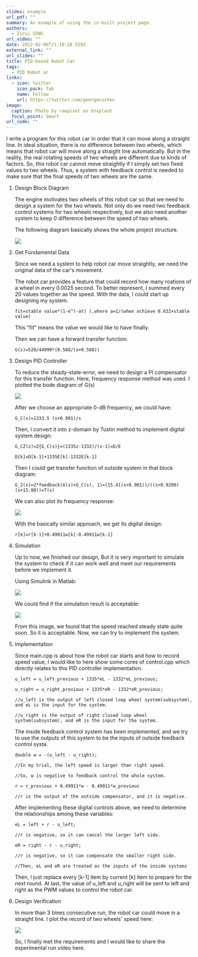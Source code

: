 ```yaml
---
slides: example
url_pdf: ""
summary: An example of using the in-built project page.
authors:
  - Zirui SONG
url_video: ""
date: 2022-02-06T21:10:28.559Z
external_link: ""
url_slides: ""
title: PID-based Robot Car
tags:
  - PID Robot ar
links:
  - icon: twitter
    icon_pack: fab
    name: Follow
    url: https://twitter.com/georgecushen
image:
  caption: Photo by rawpixel on Unsplash
  focal_point: Smart
url_code: ""
---
```

I write a program for this robot car in order that it can move along a straight line. In ideal situation, there is no difference between two wheels, which means that robot car will move along a straight line automatically. But in the reality, the real rotating speeds of two wheels are different due to kinds of factors. So, this robot car cannot move straightly if I simply set two fixed values to two wheels. Thus, a system with feedback control is needed to make sure that the final speeds of two wheels are the same.

1. Design Block Diagram

   The engine motivates two wheels of this robot car so that we need to design a system for the two wheels. Not only do we need two feedback control systems for two wheels respectively, but we also need another system to keep 0 difference between the speed of two wheels.

   The following diagram basically shows the whole project structure.

   ![](1.jpg)
2. Get Fundamental Data

   Since we need a system to help robot car move straightly, we need the original data of the car's movement. 

   The robot car provides a feature that could record how many roations of a wheel in every 0.0025 second. To better represent, I summed every 20 values together as the speed. With the data, I could start up designing my system.

   ```
   fit=stable value*(1-e^(-at) ),where a=1/(when achieve 0.632×stable value)
   ```

   This "fit" means the value we would like to have finally.

   Then we can have a forward transfer function.

   ```
   G(s)=520/44999*(0.588/(s+0.588))
   ```
3. Design PID Controller

   To reduce the steady-state-error, we need to design a PI compensator for this transfer function. Here, frequency response method was used. I plotted the bode diagram of G(s)

   ![](2.jpg)

   After we choose an appropriate 0-dB frequency, we could have:

   ```
   G_C(s)=1333.5 (s+0.901)/s
   ```

   Then, I convert it into z-domain by Tustin method to implement digital system design: 

   ```
   G_CZ(z)=Z{G_C(s)}=(1335z-1332)/(z-1)=D/E

   D[k]=D[k-1]+1335E[k]-1332E[k-1]
   ```

   Then I could get transfer function of outside system in that block diagram:

   ```
   G_2(s)=2*feedback(G(s)×G_C(s), 1)=(15.41(s+0.901))/((s+0.9209)(s+15.08))=T(s)
   ```

   We can also plot its frequency response:

   ![](3.jpg)

   With the basically similar approach, we get its digital design:

   ```
   r[k]=r[k-1]+0.49911w[k]-0.49911w[k-1]
   ```
4. Simulation

   Up to now, we finished our design, But it is very important to simulate the system to check if it can work well and meet our requirements before we implement it.

   Using Simulink in Matlab:

   ![](4.jpg)

   We could find if the simulation result is acceptable:

   ![](5.jpg)

   From this image, we found that the speed reached steady state quite soon. So it is acceptable. Now, we can try to implement the system.
5. Implementation

   Since main.cpp is about how the robot car starts and how to record speed value, I would like to here show some cores of control.cpp which directly relates to this PID controller implementation.

   ```
   u_left = u_left_previous + 1335*eL - 1332*eL_previous;

   u_right = u_right_previous + 1335*eR - 1332*eR_previous;

   //u_left is the output of left closed loop wheel system(subsystem), and eL is the input for the system.

   //u_right is the output of right closed loop wheel system(subsystem), and eR is the input for the system.
   ```

   The inside feedback control system has been implemented, and we try to use the outputs of this system to be the inputs of outside feedback control syste.

   ```
   double w = -(u_left - u_right);

   //In my trial, the left speed is larger than right speed.

   //So, w is negative to feedback control the whole system.

   r = r_previous + 0.49911*w - 0.49911*w_previous

   //r is the output of the outside compensator, and it is negative.

   ```

   After implementing these digital controls above, we need to determine the relationships among these variables:

   ```
   eL = left + r - u_left;

   //r is negative, so it can cancel the larger left side.

   eR = right - r - u_right;

   //r is negative, so it can compensate the smaller right side.

   //Then, eL and eR are treated as the inputs of the inside systems
   ```

   Then, I just replace every \[k-1] item by current  \[k] item to prepare for the next round. At last, the value of u_left and u_right will be sent to left and right as the PWM values to control the robot car.
6. Design Verification

   In more than 3 times consecutive run, the robot car could move in a straight line. I plot the record of two wheels' speed here:

   ![](6.jpg)

   So, I finally met the requirements and I would like to share the experimental run video here.